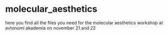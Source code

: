 # molecular_aesthetics
here you find all the files you need for the molecular aesthetics workshop at avtonomi akademia on november 21 and 22
